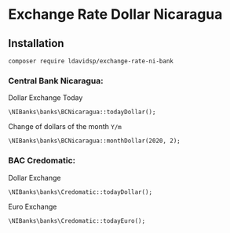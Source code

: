 # Exchange Rate Dollar Nicaragua

## Installation

```
composer require ldavidsp/exchange-rate-ni-bank
```

### Central Bank Nicaragua:

Dollar Exchange Today
```
\NIBanks\banks\BCNicaragua::todayDollar();
```
Change of dollars of the month  ```Y/m```
```
\NIBanks\banks\BCNicaragua::monthDollar(2020, 2);
```

### BAC Credomatic:

Dollar Exchange
```
\NIBanks\banks\Credomatic::todayDollar();
```
Euro Exchange
```
\NIBanks\banks\Credomatic::todayEuro();
```
